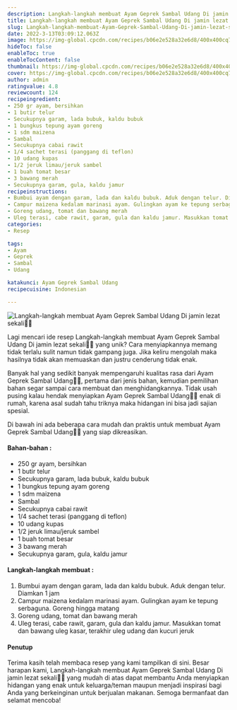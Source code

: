 ```yaml
---
description: Langkah-langkah membuat Ayam Geprek Sambal Udang Di jamin lezat sekali"
title: Langkah-langkah membuat Ayam Geprek Sambal Udang Di jamin lezat sekali
slug: Langkah-langkah-membuat-Ayam-Geprek-Sambal-Udang-Di-jamin-lezat-sekali
date: 2022-3-13T03:09:12.063Z
image: https://img-global.cpcdn.com/recipes/b06e2e528a32e6d8/400x400cq70/photo.jpg
hideToc: false
enableToc: true
enableTocContent: false
thumbnail: https://img-global.cpcdn.com/recipes/b06e2e528a32e6d8/400x400cq70/photo.jpg
cover: https://img-global.cpcdn.com/recipes/b06e2e528a32e6d8/400x400cq70/photo.jpg
author: admin
ratingvalue: 4.8
reviewcount: 124
recipeingredient:
- 250 gr ayam, bersihkan
- 1 butir telur
- Secukupnya garam, lada bubuk, kaldu bubuk
- 1 bungkus tepung ayam goreng
- 1 sdm maizena
- Sambal
- Secukupnya cabai rawit
- 1/4 sachet terasi (panggang di teflon)
- 10 udang kupas
- 1/2 jeruk limau/jeruk sambel
- 1 buah tomat besar
- 3 bawang merah
- Secukupnya garam, gula, kaldu jamur
recipeinstructions:
- Bumbui ayam dengan garam, lada dan kaldu bubuk. Aduk dengan telur. Diamkan 1 jam
- Campur maizena kedalam marinasi ayam. Gulingkan ayam ke tepung serbaguna. Goreng hingga matang
- Goreng udang, tomat dan bawang merah
- Uleg terasi, cabe rawit, garam, gula dan kaldu jamur. Masukkan tomat dan bawang uleg kasar, terakhir uleg udang dan kucuri jeruk
categories:
- Resep

tags:
- Ayam
- Geprek
- Sambal
- Udang

katakunci: Ayam Geprek Sambal Udang
recipecuisine: Indonesian

---
```


![Langkah-langkah membuat Ayam Geprek Sambal Udang Di jamin lezat sekali👩‍🍳](https://img-global.cpcdn.com/recipes/b06e2e528a32e6d8/400x400cq70/photo.jpg)

Lagi mencari ide resep Langkah-langkah membuat Ayam Geprek Sambal Udang Di jamin lezat sekali👩‍🍳 yang unik? Cara menyiapkannya memang tidak terlalu sulit namun tidak gampang juga. Jika keliru mengolah maka hasilnya tidak akan memuaskan dan justru cenderung tidak enak.

Banyak hal yang sedikit banyak mempengaruhi kualitas rasa dari Ayam Geprek Sambal Udang👩‍🍳, pertama dari jenis bahan, kemudian pemilihan bahan segar sampai cara membuat dan menghidangkannya. Tidak usah pusing kalau hendak menyiapkan Ayam Geprek Sambal Udang👩‍🍳 enak di rumah, karena asal sudah tahu triknya maka hidangan ini bisa jadi sajian spesial.

Di bawah ini ada beberapa cara mudah dan praktis untuk membuat Ayam Geprek Sambal Udang👩‍🍳 yang siap dikreasikan.

<!--inarticleads1-->

#### Bahan-bahan :

- 250 gr ayam, bersihkan
- 1 butir telur
- Secukupnya garam, lada bubuk, kaldu bubuk
- 1 bungkus tepung ayam goreng
- 1 sdm maizena
- Sambal
- Secukupnya cabai rawit
- 1/4 sachet terasi (panggang di teflon)
- 10 udang kupas
- 1/2 jeruk limau/jeruk sambel
- 1 buah tomat besar
- 3 bawang merah
- Secukupnya garam, gula, kaldu jamur

<!--inarticleads2-->

#### Langkah-langkah membuat :

1. Bumbui ayam dengan garam, lada dan kaldu bubuk. Aduk dengan telur. Diamkan 1 jam
1. Campur maizena kedalam marinasi ayam. Gulingkan ayam ke tepung serbaguna. Goreng hingga matang
1. Goreng udang, tomat dan bawang merah
1. Uleg terasi, cabe rawit, garam, gula dan kaldu jamur. Masukkan tomat dan bawang uleg kasar, terakhir uleg udang dan kucuri jeruk

#### Penutup

Terima kasih telah membaca resep yang kami tampilkan di sini. Besar harapan kami, Langkah-langkah membuat Ayam Geprek Sambal Udang Di jamin lezat sekali👩‍🍳 yang mudah di atas dapat membantu Anda menyiapkan hidangan yang enak untuk keluarga/teman maupun menjadi inspirasi bagi Anda yang berkeinginan untuk berjualan makanan. Semoga bermanfaat dan selamat mencoba!